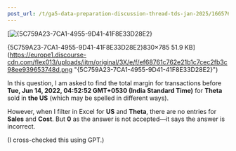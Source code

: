 ```yaml
---
post_url: /t/ga5-data-preparation-discussion-thread-tds-jan-2025/166576/58
---
```

[![{5C759A23-7CA1-4955-9D41-41F8E33D28E2}](https://europe1.discourse-cdn.com/flex013/uploads/iitm/original/3X/e/f/ef68761c762e21b1c7cec2fb3c98ee939653748d.png)

{5C759A23-7CA1-4955-9D41-41F8E33D28E2}830×785 51.9 KB](https://europe1.discourse-cdn.com/flex013/uploads/iitm/original/3X/e/f/ef68761c762e21b1c7cec2fb3c98ee939653748d.png "{5C759A23-7CA1-4955-9D41-41F8E33D28E2}")

  
In this question, I am asked to find the total margin for transactions before **Tue, Jun 14, 2022, 04:52:52 GMT+0530 (India Standard Time)** for **Theta** sold in **the US** (which may be spelled in different ways).

However, when I filter in Excel for **US** and **Theta**, there are no entries for **Sales** and **Cost**. But **0** as the answer is not accepted—it says the answer is incorrect.

(I cross-checked this using GPT.)